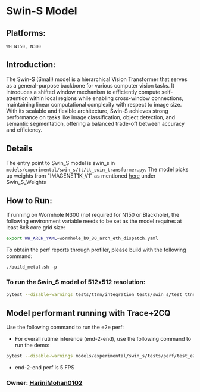 # Swin-S Model

## Platforms:
    WH N150, N300

## Introduction:
The Swin-S (Small) model is a hierarchical Vision Transformer that serves as a general-purpose backbone for various computer vision tasks. It introduces a shifted window mechanism to efficiently compute self-attention within local regions while enabling cross-window connections, maintaining linear computational complexity with respect to image size. With its scalable and flexible architecture, Swin-S achieves strong performance on tasks like image classification, object detection, and semantic segmentation, offering a balanced trade-off between accuracy and efficiency.

## Details
The entry point to Swin_S model is swin_s in `models/experimental/swin_s/tt/tt_swin_transformer.py`. The
model picks up weights from "IMAGENET1K_V1" as mentioned [here](https://github.com/pytorch/vision/blob/main/torchvision/models/swin_transformer.py) under Swin_S_Weights

## How to Run:
If running on Wormhole N300 (not required for N150 or Blackhole), the following environment variable needs to be set as the model requires at least 8x8 core grid size:
```sh
export WH_ARCH_YAML=wormhole_b0_80_arch_eth_dispatch.yaml
```

To obtain the perf reports through profiler, please build with the following command:
```
./build_metal.sh -p
```

### To run the Swin_S model of 512x512 resolution:
```sh
pytest --disable-warnings tests/ttnn/integration_tests/swin_s/test_ttnn_swin_transformer.py
```

## Model performant running with Trace+2CQ
Use the following command to run the e2e perf:

-  For overall rutime inference (end-2-end), use the following command to run the demo:
```sh
pytest --disable-warnings models/experimental/swin_s/tests/perf/test_e2e_performant.py
```
- end-2-end perf is 5 FPS

### Owner: [HariniMohan0102](https://github.com/HariniMohan0102)
